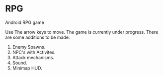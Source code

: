 # RPG
Android RPG game

Use The arrow keys to move. The game is currently under progress. There are some additions to be made:

  1) Enemy Spawns.
  2) NPC's with Activites.
  3) Attack mechanisms.
  4) Sound.
  5) Minimap HUD.
  
